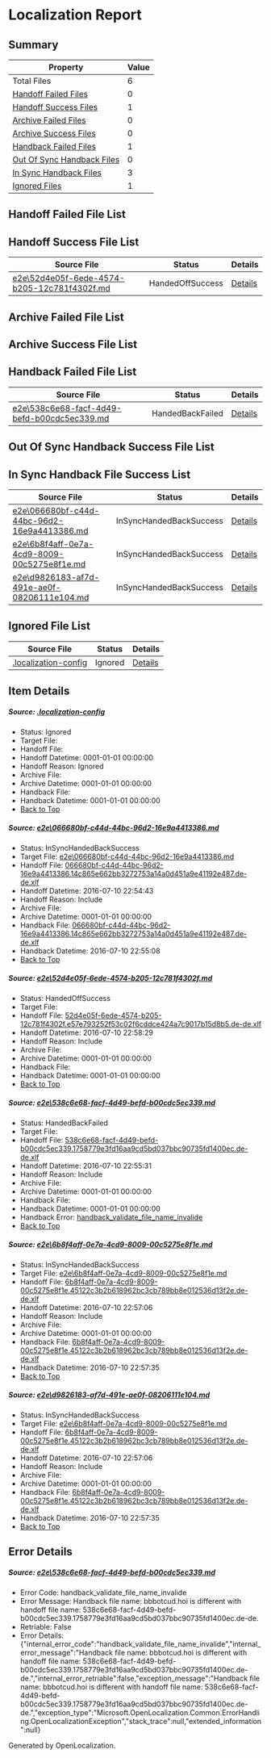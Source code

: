 # <a name='report-top'></a> Localization Report

## Summary
 Property | Value 
 -------- | ----- 
 Total Files | 6
[ Handoff Failed Files ](#handoff-failed-list)| 0
[ Handoff Success Files ](#handoff-success-list)| 1
[ Archive Failed Files ](#archive-failed-list)| 0
[ Archive Success Files ](#archive-success-list)| 0
[ Handback Failed Files ](#handback-failed-list)| 1
[ Out Of Sync Handback Files ](#outofsync-handback-success-list)| 0
[ In Sync Handback Files ](#insync-handback-success-list)| 3
[ Ignored Files ](#ignored-list)| 1

## <a name='handoff-failed-list'></a> Handoff Failed File List

## <a name='handoff-success-list'></a> Handoff Success File List
 Source File | Status | Details 
 ----------- | ------ | ------- 
 [e2e\52d4e05f-6ede-4574-b205-12c781f4302f.md](https://github.com/OpenLocalizationTestOrg/oltest/blob/be0233340ab978c72c1fde0a22ee6cb09a432089/e2e/52d4e05f-6ede-4574-b205-12c781f4302f.md) | HandedOffSuccess | [Details](#1def87182219b14fdb8e01f0fafd8a6c6d1181f72)

## <a name='archive-failed-list'></a> Archive Failed File List

## <a name='archive-success-list'></a> Archive Success File List

## <a name='handback-failed-list'></a> Handback Failed File List
 Source File | Status | Details 
 ----------- | ------ | ------- 
 [e2e\538c6e68-facf-4d49-befd-b00cdc5ec339.md](https://github.com/OpenLocalizationTestOrg/oltest/blob/abb62c6171236a8a4ebc741c2c806153e2e55225/e2e/538c6e68-facf-4d49-befd-b00cdc5ec339.md) | HandedBackFailed | [Details](#0fdd9e673fe6b5f4a5dcbfbee2ea16fe4b6755fc3)

## <a name='outofsync-handback-success-list'></a> Out Of Sync Handback Success File List

## <a name='insync-handback-success-list'></a> In Sync Handback File Success List
 Source File | Status | Details 
 ----------- | ------ | ------- 
 [e2e\066680bf-c44d-44bc-96d2-16e9a4413386.md](https://github.com/OpenLocalizationTestOrg/oltest/blob/8d153c86c7045d9994749dc9db9ee3613e485751/e2e/066680bf-c44d-44bc-96d2-16e9a4413386.md) | InSyncHandedBackSuccess | [Details](#862c470a3670c138eb7de4aea2e1411ec25566911)
 [e2e\6b8f4aff-0e7a-4cd9-8009-00c5275e8f1e.md](https://github.com/OpenLocalizationTestOrg/oltest/blob/4d5b69f5b8e13ba52a2ee740877b893de1c71d4c/e2e/6b8f4aff-0e7a-4cd9-8009-00c5275e8f1e.md) | InSyncHandedBackSuccess | [Details](#d44d90b3a480b0904dd7c82087525ecebfa7ab1c4)
 [e2e\d9826183-af7d-491e-ae0f-08206111e104.md](https://github.com/OpenLocalizationTestOrg/oltest/blob/be0233340ab978c72c1fde0a22ee6cb09a432089/e2e/d9826183-af7d-491e-ae0f-08206111e104.md) | InSyncHandedBackSuccess | [Details](#d44d90b3a480b0904dd7c82087525ecebfa7ab1c5)

## <a name='ignored-list'></a> Ignored File List
 Source File | Status | Details 
 ----------- | ------ | ------- 
 [.localization-config](https://github.com/OpenLocalizationTestOrg/oltest/blob/be0233340ab978c72c1fde0a22ee6cb09a432089/.localization-config) | Ignored | [Details](#3d4f252ac210baf56311d7e97dcc2db10974dbd20)

## Item Details
##### <a name='3d4f252ac210baf56311d7e97dcc2db10974dbd20'></a> Source: [.localization-config](https://github.com/OpenLocalizationTestOrg/oltest/blob/be0233340ab978c72c1fde0a22ee6cb09a432089/.localization-config)
* Status: Ignored
* Target File: 
* Handoff File: 
* Handoff Datetime: 0001-01-01 00:00:00
* Handoff Reason: Ignored
* Archive File: 
* Archive Datetime: 0001-01-01 00:00:00
* Handback File: 
* Handback Datetime: 0001-01-01 00:00:00
* [Back to Top](#report-top)

##### <a name='862c470a3670c138eb7de4aea2e1411ec25566911'></a> Source: [e2e\066680bf-c44d-44bc-96d2-16e9a4413386.md](https://github.com/OpenLocalizationTestOrg/oltest/blob/8d153c86c7045d9994749dc9db9ee3613e485751/e2e/066680bf-c44d-44bc-96d2-16e9a4413386.md)
* Status: InSyncHandedBackSuccess
* Target File: [e2e\066680bf-c44d-44bc-96d2-16e9a4413386.md](https://github.com/OpenLocalizationTestOrg/oltest-dede-fly/blob/e29d8b2f3e52f039524c1e38275bba7fa8848984/e2e/066680bf-c44d-44bc-96d2-16e9a4413386.md)
* Handoff File: [066680bf-c44d-44bc-96d2-16e9a4413386.14c865e662bb3272753a14a0d451a9e41192e487.de-de.xlf](https://github.com/OpenLocalizationTestOrg/olhandoff-e2e/blob/de8a532d24a92fbc086f7b50911e3b6af3411c9e/ol-handoff/OpenLocalizationTestOrg/oltest-dede-fly/ci/ht/066680bf-c44d-44bc-96d2-16e9a4413386.14c865e662bb3272753a14a0d451a9e41192e487.de-de.xlf)
* Handoff Datetime: 2016-07-10 22:54:43
* Handoff Reason: Include
* Archive File: 
* Archive Datetime: 0001-01-01 00:00:00
* Handback File: [066680bf-c44d-44bc-96d2-16e9a4413386.14c865e662bb3272753a14a0d451a9e41192e487.de-de.xlf](https://github.com/OpenLocalizationTestOrg/olhandback-e2e/blob/dbcea90fcfb9e3b2d7c9c93e7d9183f9965a0206/ol-handback/OpenLocalizationTestOrg/oltest-dede-fly/ci/ht/066680bf-c44d-44bc-96d2-16e9a4413386.14c865e662bb3272753a14a0d451a9e41192e487.de-de.xlf)
* Handback Datetime: 2016-07-10 22:55:08
* [Back to Top](#report-top)

##### <a name='1def87182219b14fdb8e01f0fafd8a6c6d1181f72'></a> Source: [e2e\52d4e05f-6ede-4574-b205-12c781f4302f.md](https://github.com/OpenLocalizationTestOrg/oltest/blob/be0233340ab978c72c1fde0a22ee6cb09a432089/e2e/52d4e05f-6ede-4574-b205-12c781f4302f.md)
* Status: HandedOffSuccess
* Target File: 
* Handoff File: [52d4e05f-6ede-4574-b205-12c781f4302f.e57e793252f53c02f6cddce424a7c9017b15d8b5.de-de.xlf](https://github.com/OpenLocalizationTestOrg/olhandoff-e2e/blob/72b645157608222c1d04b041da3a06e8de076cdc/ol-handoff/OpenLocalizationTestOrg/oltest-dede-fly/ci/ht/52d4e05f-6ede-4574-b205-12c781f4302f.e57e793252f53c02f6cddce424a7c9017b15d8b5.de-de.xlf)
* Handoff Datetime: 2016-07-10 22:58:29
* Handoff Reason: Include
* Archive File: 
* Archive Datetime: 0001-01-01 00:00:00
* Handback File: 
* Handback Datetime: 0001-01-01 00:00:00
* [Back to Top](#report-top)

##### <a name='0fdd9e673fe6b5f4a5dcbfbee2ea16fe4b6755fc3'></a> Source: [e2e\538c6e68-facf-4d49-befd-b00cdc5ec339.md](https://github.com/OpenLocalizationTestOrg/oltest/blob/abb62c6171236a8a4ebc741c2c806153e2e55225/e2e/538c6e68-facf-4d49-befd-b00cdc5ec339.md)
* Status: HandedBackFailed
* Target File: 
* Handoff File: [538c6e68-facf-4d49-befd-b00cdc5ec339.1758779e3fd16aa9cd5bd037bbc90735fd1400ec.de-de.xlf](https://github.com/OpenLocalizationTestOrg/olhandoff-e2e/blob/7893489c0f9033c6f7a8da4767e357d77fc5f477/ol-handoff/OpenLocalizationTestOrg/oltest-dede-fly/ci/ht/538c6e68-facf-4d49-befd-b00cdc5ec339.1758779e3fd16aa9cd5bd037bbc90735fd1400ec.de-de.xlf)
* Handoff Datetime: 2016-07-10 22:55:31
* Handoff Reason: Include
* Archive File: 
* Archive Datetime: 0001-01-01 00:00:00
* Handback File: 
* Handback Datetime: 0001-01-01 00:00:00
* Handback Error: [handback_validate_file_name_invalide](#0fdd9e673fe6b5f4a5dcbfbee2ea16fe4b6755fc3handback_validate_file_name_invalide)
* [Back to Top](#report-top)

##### <a name='d44d90b3a480b0904dd7c82087525ecebfa7ab1c4'></a> Source: [e2e\6b8f4aff-0e7a-4cd9-8009-00c5275e8f1e.md](https://github.com/OpenLocalizationTestOrg/oltest/blob/4d5b69f5b8e13ba52a2ee740877b893de1c71d4c/e2e/6b8f4aff-0e7a-4cd9-8009-00c5275e8f1e.md)
* Status: InSyncHandedBackSuccess
* Target File: [e2e\6b8f4aff-0e7a-4cd9-8009-00c5275e8f1e.md](https://github.com/OpenLocalizationTestOrg/oltest-dede-fly/blob/6b9bdd1af17bcbe863e84df01c6b5287c4c4e16f/e2e/6b8f4aff-0e7a-4cd9-8009-00c5275e8f1e.md)
* Handoff File: [6b8f4aff-0e7a-4cd9-8009-00c5275e8f1e.45122c3b2b618962bc3cb789bb8e012536d13f2e.de-de.xlf](https://github.com/OpenLocalizationTestOrg/olhandoff-e2e/blob/98bf191c72c7465a5975b903e5934c3e6ec21533/ol-handoff/OpenLocalizationTestOrg/oltest-dede-fly/ci/ht/6b8f4aff-0e7a-4cd9-8009-00c5275e8f1e.45122c3b2b618962bc3cb789bb8e012536d13f2e.de-de.xlf)
* Handoff Datetime: 2016-07-10 22:57:06
* Handoff Reason: Include
* Archive File: 
* Archive Datetime: 0001-01-01 00:00:00
* Handback File: [6b8f4aff-0e7a-4cd9-8009-00c5275e8f1e.45122c3b2b618962bc3cb789bb8e012536d13f2e.de-de.xlf](https://github.com/OpenLocalizationTestOrg/olhandback-e2e/blob/e81e38930d61a0e3166159161710312e291c12a3/ol-handback/OpenLocalizationTestOrg/oltest-dede-fly/ci/ht/6b8f4aff-0e7a-4cd9-8009-00c5275e8f1e.45122c3b2b618962bc3cb789bb8e012536d13f2e.de-de.xlf)
* Handback Datetime: 2016-07-10 22:57:35
* [Back to Top](#report-top)

##### <a name='d44d90b3a480b0904dd7c82087525ecebfa7ab1c5'></a> Source: [e2e\d9826183-af7d-491e-ae0f-08206111e104.md](https://github.com/OpenLocalizationTestOrg/oltest/blob/be0233340ab978c72c1fde0a22ee6cb09a432089/e2e/d9826183-af7d-491e-ae0f-08206111e104.md)
* Status: InSyncHandedBackSuccess
* Target File: [e2e\6b8f4aff-0e7a-4cd9-8009-00c5275e8f1e.md](https://github.com/OpenLocalizationTestOrg/oltest-dede-fly/blob/6b9bdd1af17bcbe863e84df01c6b5287c4c4e16f/e2e/6b8f4aff-0e7a-4cd9-8009-00c5275e8f1e.md)
* Handoff File: [6b8f4aff-0e7a-4cd9-8009-00c5275e8f1e.45122c3b2b618962bc3cb789bb8e012536d13f2e.de-de.xlf](https://github.com/OpenLocalizationTestOrg/olhandoff-e2e/blob/98bf191c72c7465a5975b903e5934c3e6ec21533/ol-handoff/OpenLocalizationTestOrg/oltest-dede-fly/ci/ht/6b8f4aff-0e7a-4cd9-8009-00c5275e8f1e.45122c3b2b618962bc3cb789bb8e012536d13f2e.de-de.xlf)
* Handoff Datetime: 2016-07-10 22:57:06
* Handoff Reason: Include
* Archive File: 
* Archive Datetime: 0001-01-01 00:00:00
* Handback File: [6b8f4aff-0e7a-4cd9-8009-00c5275e8f1e.45122c3b2b618962bc3cb789bb8e012536d13f2e.de-de.xlf](https://github.com/OpenLocalizationTestOrg/olhandback-e2e/blob/e81e38930d61a0e3166159161710312e291c12a3/ol-handback/OpenLocalizationTestOrg/oltest-dede-fly/ci/ht/6b8f4aff-0e7a-4cd9-8009-00c5275e8f1e.45122c3b2b618962bc3cb789bb8e012536d13f2e.de-de.xlf)
* Handback Datetime: 2016-07-10 22:57:35
* [Back to Top](#report-top)


## Error Details
##### <a name='0fdd9e673fe6b5f4a5dcbfbee2ea16fe4b6755fc3handback_validate_file_name_invalide'></a> Source: [e2e\538c6e68-facf-4d49-befd-b00cdc5ec339.md](#0fdd9e673fe6b5f4a5dcbfbee2ea16fe4b6755fc3)
* Error Code: handback_validate_file_name_invalide
* Error Message: Handback file name: bbbotcud.hoi is different with handoff file name: 538c6e68-facf-4d49-befd-b00cdc5ec339.1758779e3fd16aa9cd5bd037bbc90735fd1400ec.de-de.
* Retriable: False
* Error Details: {"internal_error_code":"handback_validate_file_name_invalide","internal_error_message":"Handback file name: bbbotcud.hoi is different with handoff file name: 538c6e68-facf-4d49-befd-b00cdc5ec339.1758779e3fd16aa9cd5bd037bbc90735fd1400ec.de-de.","internal_error_retriable":false,"exception_message":"Handback file name: bbbotcud.hoi is different with handoff file name: 538c6e68-facf-4d49-befd-b00cdc5ec339.1758779e3fd16aa9cd5bd037bbc90735fd1400ec.de-de.","exception_type":"Microsoft.OpenLocalization.Common.ErrorHandling.OpenLocalizationException","stack_trace":null,"extended_information":null}


Generated by OpenLocalization.
